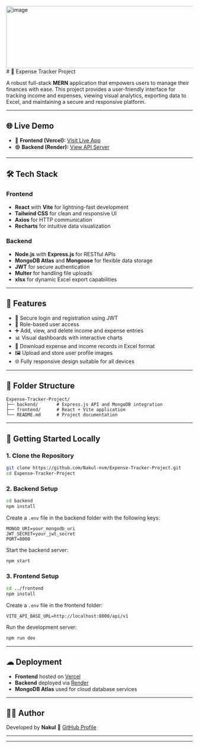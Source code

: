 <img width="799" height="168" alt="image" src="https://github.com/user-attachments/assets/d7821115-5c76-4af2-9829-e2945d0f2f93" /># 💼 Expense Tracker Project

A robust full-stack **MERN** application that empowers users to manage their finances with ease. This project provides a user-friendly interface for tracking income and expenses, viewing visual analytics, exporting data to Excel, and maintaining a secure and responsive platform.

---

## 🌐 Live Demo

* 🔗 **Frontend (Vercel):** [Visit Live App]([https://your-vercel-app.vercel.app](https://vercel-frontend-wine-five.vercel.app/login))
* 🟣 **Backend (Render):** [View API Server](https://expense-tracker-54iz.onrender.com)

---

## 🛠 Tech Stack

### Frontend

* **React** with **Vite** for lightning-fast development
* **Tailwind CSS** for clean and responsive UI
* **Axios** for HTTP communication
* **Recharts** for intuitive data visualization

### Backend

* **Node.js** with **Express.js** for RESTful APIs
* **MongoDB Atlas** and **Mongoose** for flexible data storage
* **JWT** for secure authentication
* **Multer** for handling file uploads
* **xlsx** for dynamic Excel export capabilities

---

## 🧾 Features

* 🔐 Secure login and registration using JWT
* 👤 Role-based user access
* ➕ Add, view, and delete income and expense entries
* 📊 Visual dashboards with interactive charts
* 📁 Download expense and income records in Excel format
* 🖼 Upload and store user profile images
* 🌐 Fully responsive design suitable for all devices

---

## 📁 Folder Structure

```
Expense-Tracker-Project/
├── backend/       # Express.js API and MongoDB integration
├── frontend/      # React + Vite application
└── README.md      # Project documentation
```

---

## 🚀 Getting Started Locally

### 1. Clone the Repository

```bash
git clone https://github.com/Nakul-nvm/Expense-Tracker-Project.git
cd Expense-Tracker-Project
```

### 2. Backend Setup

```bash
cd backend
npm install
```

Create a `.env` file in the backend folder with the following keys:

```
MONGO_URI=your_mongodb_uri
JWT_SECRET=your_jwt_secret
PORT=8000
```

Start the backend server:

```bash
npm start
```

### 3. Frontend Setup

```bash
cd ../frontend
npm install
```

Create a `.env` file in the frontend folder:

```
VITE_API_BASE_URL=http://localhost:8000/api/v1
```

Run the development server:

```bash
npm run dev
```

---

## ☁ Deployment

* **Frontend** hosted on [Vercel](https://vercel.com/)
* **Backend** deployed via [Render](https://render.com/)
* **MongoDB Atlas** used for cloud database services

---

## 👨‍💻 Author

Developed by **Nakul**
📌 [GitHub Profile](https://github.com/Nakul-nvm)

---

---
